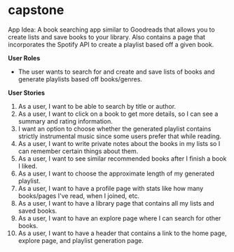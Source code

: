 # capstone
App Idea: A book searching app similar to Goodreads that allows you to create lists and save books to your library. Also contains a page that incorporates the Spotify API to create a playlist based off a given book.

**User Roles**

 - The user wants to search for and create and save lists of
   books and generate playlists based off books/genres.

**User Stories**

 1. As a user, I want to be able to search by title or author.
 2. As a user, I want to click on a book to get more details, so I can see a summary and rating information.
 3. I want an option to choose whether the generated playlist contains strictly instrumental music since some users prefer that while reading. 
 4. As a user, I want to write private notes about the books in my lists so I can remember certain things about them.
 5. As a user, I want to see similar recommended books after I finish a book I liked.
 6. As a user, I want to choose the approximate length of my generated playlist.
 7. As a user, I want to have a profile page with stats like how many books/pages I've read, when I joined, etc.
 8. As a user, I want to have a library page that contains all my lists and saved books.
 9. As a user, I want to have an explore page where I can search for other books.
 10. As a user, I want to have a header that contains a link to the home page, explore page, and playlist generation page.
